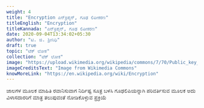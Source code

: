 ```yaml
---
weight: 4
title: "Encryption ಎನ್‌ಕ್ರಿಪ್ಶನ್, ಗೂಢ ಲಿಪೀಕರಣ"
titleEnglish: "Encryption"
titleKannada: "ಎನ್‌ಕ್ರಿಪ್ಶನ್, ಗೂಢ ಲಿಪೀಕರಣ"
date: 2020-09-04T13:34:02+05:30
author: "ಟಿ. ಜಿ. ಶ್ರೀನಿಧಿ"
draft: true
topic: "ಟೆಕ್ ಲೋಕ"
collection: "ಟೆಕ್ ಲೋಕ"
image: "https://upload.wikimedia.org/wikipedia/commons/7/70/Public_key_encryption_keys.svg"
imageCreditsText: "Image from Wikimedia Commons"
knowMoreLink: "https://en.wikipedia.org/wiki/Encryption"
---
```



ಜಾಲಗಳ ಮೂಲಕ ಮಾಹಿತಿ ರವಾನಿಸುವಾಗ ನಿರ್ದಿಷ್ಟ ಸೂತ್ರ ಬಳಸಿ ಗೂಢಲಿಪಿಯನ್ನಾಗಿ ಪರಿವರ್ತಿಸುವ ಮೂಲಕ ಅದು ವಿಳಾಸದಾರರಿಗೆ ಮಾತ್ರ ತಲುಪುವಂತೆ ನೋಡಿಕೊಳ್ಳುವ ಪ್ರಕ್ರಿಯೆ